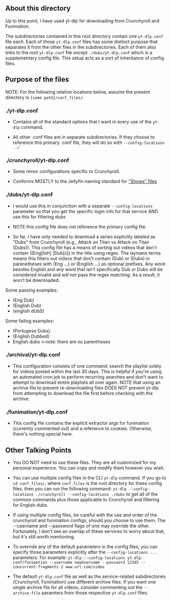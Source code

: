 ## About this directory
Up to this point, I have used yt-dlp for downloading from Crunchyroll and Funimation. 

The subdirectories contained in this root directory contain one `yt-dlp.conf` file each. 
Each of those `yt-dlp.conf` files has some distinct purpose that separates it from the other files in the subdirectories. 
Each of them also links to the root `yt-dlp.conf` file except `./dubs/yt-dlp.conf` which is a supplementary config file. 
This setup acts as a sort of inheritance of config files.


## Purpose of the files
NOTE: For the following relative locations below, assume the present directory is `{some path}/conf_files/`. 

### ./yt-dlp.conf
- Contains all of the standard options that I want in every use of the `yt-dlp` command.

- All other .conf files are in separate subdirectories. If they choose to reference this primary .conf file, they will do so with `--config-locations ../`

### ./crunchyroll/yt-dlp.conf
- Some minor configurations specific to Crunchyroll.

- Conforms MOSTLY to the Jellyfin naming standard for ["Shows" files](https://jellyfin.org/docs/general/server/media/shows)

### ./dubs/yt-dlp.conf
- I would use this in conjunction with a separate `--config-locations` parameter so that you get the specific login info 
  for that service AND use this for filtering dubs

- NOTE this config file does not reference the primary config file.

- So far, I have only needed to download a series explicitly labeled as "Dubs" from Crunchyroll  (e.g., Attack on Titan vs Attack on Titan (Dubs)). 
This config file has a means of sorting out videos that don't contain ([Eng[lish] ]Dub[s]) in the title using regex. 
The laymans terms means this filters out videos that don't contain (Dub) or (Dubs) in parenetheses with (Eng ...) or (English ...) as optional prefixes. 
Any word besides English and any word that isn't specifically Dub or Dubs will be considered invalid and will not pass the regex matching. As a result, it won't be downloaded.

Some passing examples:
- (Eng Dub)
- (English Dub)
- (english dUbS)

Some failing examples: 
- (Portugese Dubs)
- (English Dubbed)
- English dubs <-note: there are no parentheses 

### ./archival/yt-dlp.conf
- This configuration consists of one command: search the playlist solely for videos posted within the last 30 days. 
  This is helpful if you're using an automated cron job to perform recurring searches and don't want to attempt to download
  entire playlists all over again. NOTE that using an archive file to prevent re-downloading files DOES NOT prevent yt-dlp from
  attempting to download the file first before checking with the archive.

### ./funimation/yt-dlp.conf
- This config file contains the explicit extractor args for funimation (currently commented out) and a reference to cookies. 
  Otherwise, there's nothing special here.

## Other Talking Points
- You DO NOT need to use these files. They are all customized for my personal experience. You can copy and modify them however you wish.

- You can use multiple config files in the CLI `yt-dlp` command. If you go to `cd conf_files/`, where `conf_files` is the root 
  directory for these config files, then you can run the following command:
	`yt-dlp --config-locations ./crunchyroll --config-locations ./dubs` 
  to get all of the common commands plus those applicable to Crunchyroll and filtering for English dubs.

- If using multiple config files, be careful with the use and order of the crunchyroll and funimation configs, should you choose to use them. The --username and --password flags of one may override the other. 
  Fortunately, I don't see an overlap of these services to worry about that, but it's still worth mentioning.

- To override any of the default parameters in the config files, you can specify those parameters explicitly after the `--config-locations ...` parameters. For example:
	`yt-dlp --config-locations yt-dlp-conf/funimation --username newUsername --password 12345 --concurrent-fragments 2 www.url.com/video`

- The default `yt-dlp.conf` file as well as the service-related subdirectories (Crunchyroll, Funimation) use different 
  archive files. If you want one single archive file for all videos, consider commenting out the `--archive-file` paramters from 
  those respective `yt-dlp.conf` files.
